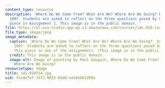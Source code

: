 ```yaml
---
content_type: resource
description: 'Where Do We Come From? What Are We? Where Are We Going? by Paul Gauguin,
  1897. Students are asked to reflect on the three questions posed by Gauguin in this
  piece in Assignment 1. This image is in the public domain. '
file: https://ol-ocw-studio-app-qa.s3.amazonaws.com/courses/ids-910-leadership-development-fall-2014/fe14e7ef33719033b5e8ea3de861209a_ids-910f14.jpg
file_type: image/jpeg
image_metadata:
  caption: _Where Do We Come From? What Are We? Where Are We Going?_ by Paul Gauguin,
    1897. Students are asked to reflect on the three questions posed by Gauguin in
    this piece in one of the assignments. (This image is in the public domain.)
  credit: This image is in the public domain.
  image-alt: Image of painting by Paul Gauguin, Where Do We Come From? What Are We?
    Where Are We Going?
resourcetype: Image
title: ids-910f14.jpg
uid: fe14e7ef-3371-9033-b5e8-ea3de861209a
---
```

